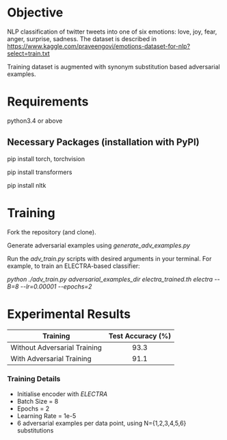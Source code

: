 # Objective

NLP classification of twitter tweets into one of six emotions: love, joy, fear, anger, surprise, sadness.
The dataset is described in https://www.kaggle.com/praveengovi/emotions-dataset-for-nlp?select=train.txt

Training dataset is augmented with synonym substitution based adversarial examples.


# Requirements

python3.4 or above

## Necessary Packages (installation with PyPI)

pip install torch, torchvision

pip install transformers

pip install nltk


# Training

Fork the repository (and clone).

Generate adversarial examples using _generate_adv_examples.py_

Run the _adv_train.py_ scripts with desired arguments in your terminal. For example, to train an ELECTRA-based classifier:

_python ./adv_train.py adversarial_examples_dir electra_trained.th electra --B=8 --lr=0.00001 --epochs=2_

# Experimental Results

| Training | Test Accuracy (%) |
| ----------------- | :-----------------: |
Without Adversarial Training| 93.3 |
With Adversarial Training | 91.1 |


### Training Details

- Initialise encoder with _ELECTRA_
- Batch Size = 8
- Epochs = 2
- Learning Rate = 1e-5
- 6 adversarial examples per data point, using N={1,2,3,4,5,6} substitutions

